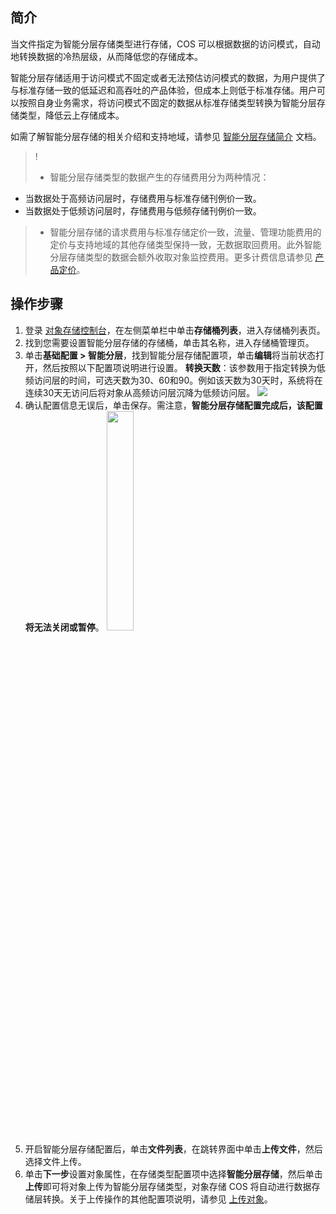 ## 简介

当文件指定为智能分层存储类型进行存储，COS 可以根据数据的访问模式，自动地转换数据的冷热层级，从而降低您的存储成本。

智能分层存储适用于访问模式不固定或者无法预估访问模式的数据，为用户提供了与标准存储一致的低延迟和高吞吐的产品体验，但成本上则低于标准存储。用户可以按照自身业务需求，将访问模式不固定的数据从标准存储类型转换为智能分层存储类型，降低云上存储成本。

如需了解智能分层存储的相关介绍和支持地域，请参见 [智能分层存储简介](https://cloud.tencent.com/document/product/436/47802) 文档。

>!
>- 智能分层存储类型的数据产生的存储费用分为两种情况：
 - 当数据处于高频访问层时，存储费用与标准存储刊例价一致。
 - 当数据处于低频访问层时，存储费用与低频存储刊例价一致。
>- 智能分层存储的请求费用与标准存储定价一致，流量、管理功能费用的定价与支持地域的其他存储类型保持一致，无数据取回费用。此外智能分层存储类型的数据会额外收取对象监控费用。更多计费信息请参见 [产品定价](https://buy.cloud.tencent.com/price/cos)。



## 操作步骤

1. 登录 [对象存储控制台](https://console.cloud.tencent.com/cos5)，在左侧菜单栏中单击**存储桶列表**，进入存储桶列表页。
2. 找到您需要设置智能分层存储的存储桶，单击其名称，进入存储桶管理页。
3. 单击**基础配置 > 智能分层**，找到智能分层存储配置项，单击**编辑**将当前状态打开，然后按照以下配置项说明进行设置。
   **转换天数**：该参数用于指定转换为低频访问层的时间，可选天数为30、60和90。例如该天数为30天时，系统将在连续30天无访问后将对象从高频访问层沉降为低频访问层。
    ![](https://main.qcloudimg.com/raw/97f9f450c62c3f914235019c08a604fe.png)
4. 确认配置信息无误后，单击保存。需注意，**智能分层存储配置完成后，该配置将无法关闭或暂停**。
<img src="https://main.qcloudimg.com/raw/77f8f6416d5929025fe2d1e46afcc630.png" width="30%"></img>
5. 开启智能分层存储配置后，单击**文件列表**，在跳转界面中单击**上传文件**，然后选择文件上传。
6. 单击**下一步**设置对象属性，在存储类型配置项中选择**智能分层存储**，然后单击**上传**即可将对象上传为智能分层存储类型，对象存储 COS 将自动进行数据存储层转换。关于上传操作的其他配置项说明，请参见 [上传对象](https://cloud.tencent.com/document/product/436/13321)。



